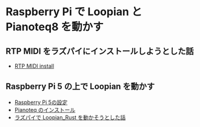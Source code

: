 # Raspberry Pi で Loopian と Pianoteq8 を動かす

## RTP MIDI をラズパイにインストールしようとした話
- [RTP MIDI install](rtpmidi.md)

## Raspberry Pi 5 の上で Loopian を動かす
- [Raspberry Pi 5の設定](setup.md)
- [Pianoteq のインストール](pianoteq.md)
- [ラズパイで Loopian_Rust を動かそうとした話](rust_setup.md)